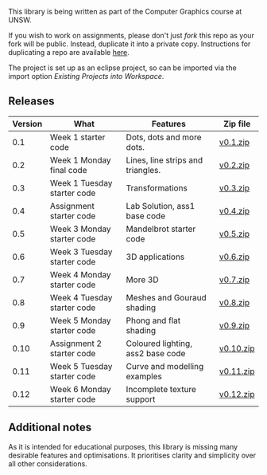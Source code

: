 This library is being written as part of the Computer Graphics course at UNSW.

If you wish to work on assignments, please don't just *fork* this repo as your fork will be public. Instead, duplicate it into a private copy. Instructions for duplicating a repo are available [here](https://help.github.com/en/articles/duplicating-a-repository).

The project is set up as an eclipse project, so can be imported via the import option *Existing Projects into Workspace*.

## Releases

| Version | What                        | Features                           | Zip file |
| ------- | --------------------------- | ---------------------------------- |--------- |
| 0.1     | Week 1 starter code         | Dots, dots and more dots.          | [v0.1.zip](https://github.com/robeverest/UNSWgraph/archive/v0.1.zip)   |
| 0.2     | Week 1 Monday final code    | Lines, line strips and triangles.  | [v0.2.zip](https://github.com/robeverest/UNSWgraph/archive/v0.2.zip)   |
| 0.3     | Week 1 Tuesday starter code | Transformations                    | [v0.3.zip](https://github.com/robeverest/UNSWgraph/archive/v0.3.zip)   |
| 0.4     | Assignment starter code     | Lab Solution, ass1 base code       | [v0.4.zip](https://github.com/robeverest/UNSWgraph/archive/v0.4.zip)   |
| 0.5     | Week 3 Monday starter code  | Mandelbrot starter code            | [v0.5.zip](https://github.com/robeverest/UNSWgraph/archive/v0.5.zip)   |
| 0.6     | Week 3 Tuesday starter code | 3D applications                    | [v0.6.zip](https://github.com/robeverest/UNSWgraph/archive/v0.6.zip)   |
| 0.7     | Week 4 Monday starter code  | More 3D                            | [v0.7.zip](https://github.com/robeverest/UNSWgraph/archive/v0.7.zip)   |
| 0.8     | Week 4 Tuesday starter code | Meshes and Gouraud shading         | [v0.8.zip](https://github.com/robeverest/UNSWgraph/archive/v0.8.zip)   |
| 0.9     | Week 5 Monday starter code  | Phong and flat shading             | [v0.9.zip](https://github.com/robeverest/UNSWgraph/archive/v0.9.zip)   |
| 0.10    | Assignment 2 starter code   | Coloured lighting, ass2 base code  | [v0.10.zip](https://github.com/robeverest/UNSWgraph/archive/v0.10.zip) |
| 0.11    | Week 5 Tuesday starter code | Curve and modelling examples       | [v0.11.zip](https://github.com/robeverest/UNSWgraph/archive/v0.11.zip) |
| 0.12    | Week 6 Monday starter code  | Incomplete texture support         | [v0.12.zip](https://github.com/robeverest/UNSWgraph/archive/v0.12.zip) |

## Additional notes

As it is intended for educational purposes, this library is missing many desirable features and optimisations. It prioritises clarity and simplicity over all other considerations.
